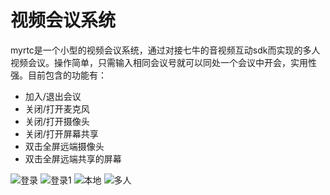# 视频会议系统
myrtc是一个小型的视频会议系统，通过对接七牛的音视频互动sdk而实现的多人视频会议。操作简单，只需输入相同会议号就可以同处一个会议中开会，实用性强。目前包含的功能有：
+ 加入/退出会议
+ 关闭/打开麦克风
+ 关闭/打开摄像头
+ 关闭/打开屏幕共享
+ 双击全屏远端摄像头
+ 双击全屏远端共享的屏幕

![登录](https://dcloud.dwion.com/chenyu/login_blank.jpg)
![登录1](https://dcloud.dwion.com/chenyu/login_room.jpg)
![本地](https://dcloud.dwion.com/chenyu/one_p.jpg)
![多人](https://dcloud.dwion.com/chenyu/more_p.jpg)
